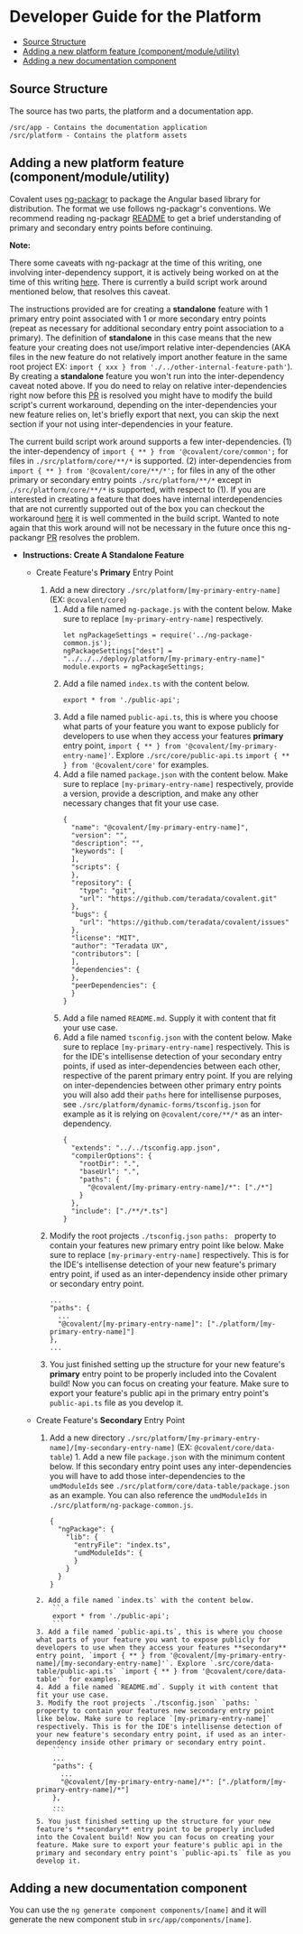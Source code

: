# Developer Guide for the Platform

* [Source Structure](#source-structure)
* [Adding a new platform feature (component/module/utility)](#adding-a-new-platform-feature-componentmoduleutility) 
* [Adding a new documentation component](#adding-a-new-documentation-component) 

## Source Structure

The source has two parts, the platform and a documentation app.

```
/src/app - Contains the documentation application
/src/platform - Contains the platform assets 
```

## Adding a new platform feature (component/module/utility)

Covalent uses [ng-packagr](https://github.com/dherges/ng-packagr) to package the Angular based library for distribution. The format we use follows ng-packagr's conventions. We recommend reading ng-packagr [README](https://github.com/dherges/ng-packagr/blob/master/README.md#secondary-entry-points) to get a brief understanding of primary and secondary entry points before continuing. 

**Note:** 

  There some caveats with ng-packagr at the time of this writing, one involving inter-dependency support, it is actively being worked on at the time of this writing [here](https://github.com/dherges/ng-packagr/pull/419). There is currently a build script work around mentioned below, that resolves this caveat.

  The instructions provided are for creating a **standalone** feature with 1 primary entry point associated with 1 or more secondary entry points (repeat as necessary for additional secondary entry point association to a primary). The definition of **standalone** in this case means that the new feature your creating does not use/import relative inter-dependencies (AKA files in the new feature do not relatively import another feature in the same root project EX: `import { xxx } from './../other-internal-feature-path'`). By creating a **standalone** feature you won't run into the inter-dependency caveat noted above. If you do need to relay on relative inter-dependencies right now before this [PR](https://github.com/dherges/ng-packagr/pull/419) is resolved you might have to modify the build script's current workaround, depending on the inter-dependencies your new feature relies on, let's briefly export that next, you can skip the next section if your not using inter-dependencies in your feature. 

  The current build script work around supports a few inter-dependencies. (1) the inter-dependency of `import { ** } from '@covalent/core/common';` for files in `./src/platform/core/**/*` is supported. (2) inter-dependencies from `import { ** } from '@covalent/core/**/*';` for files in any of the other primary or secondary entry points `./src/platform/**/*` except in `./src/platform/core/**/*` is supported, with respect to (1). If you are interested in creating a feature that does have internal interdependencies that are not currently supported out of the box you can checkout the workaround [here](https://github.com/Teradata/covalent/blob/develop/scripts/build-release) it is well commented in the build script. Wanted to note again that this work around will not be necessary in the future once this ng-packangr [PR](https://github.com/dherges/ng-packagr/pull/419) resolves the problem. 

* **Instructions: Create A Standalone Feature** 
    * Create Feature's **Primary** Entry Point
        1. Add a new directory `./src/platform/[my-primary-entry-name]` (EX: `@covalent/core`)
           1. Add a file named `ng-package.js` with the content below. Make sure to replace `[my-primary-entry-name]` respectively.
              ```
              let ngPackageSettings = require('../ng-package-common.js');
              ngPackageSettings["dest"] = "../../../deploy/platform/[my-primary-entry-name]"
              module.exports = ngPackageSettings;

              ```
           1. Add a file named `index.ts` with the content below.
              ```
              export * from './public-api';
              ```
           2. Add a file named `public-api.ts`, this is where you choose what parts of your feature you want to expose publicly for developers to use when they access your features **primary** entry point, `import { ** } from '@covalent/[my-primary-entry-name]'`. Explore `./src/core/public-api.ts` `import { ** } from '@covalent/core'` for examples.
           3. Add a file named `package.json` with the content below. Make sure to replace `[my-primary-entry-name]` respectively, provide a version, provide a description, and make any other necessary changes that fit your use case.
              ```
              {
                "name": "@covalent/[my-primary-entry-name]",
                "version": "",
                "description": "",
                "keywords": [
                ],
                "scripts": {
                },
                "repository": {
                  "type": "git",
                  "url": "https://github.com/teradata/covalent.git"
                },
                "bugs": {
                  "url": "https://github.com/teradata/covalent/issues"
                },
                "license": "MIT",
                "author": "Teradata UX",
                "contributors": [
                ],
                "dependencies": {
                },
                "peerDependencies": {
                }
              }

              ```
            4. Add a file named `README.md`. Supply it with content that fit your use case.
            5. Add a file named `tsconfig.json` with the content below. Make sure to replace `[my-primary-entry-name]` respectively. This is for the IDE's intellisense detection of your secondary entry points, if used as inter-dependencies between each other, respective of the parent primary entry point. If you are relying on inter-dependencies between other primary entry points you will also add their `paths` here for intellisense purposes, see `./src/platform/dynamic-forms/tsconfig.json` for example as it is relying on `@covalent/core/**/*` as an inter-dependency.
                ```
                {
                  "extends": "../../tsconfig.app.json",
                  "compilerOptions": {
                    "rootDir": ".",
                    "baseUrl": ".",
                    "paths": {
                      "@covalent/[my-primary-entry-name]/*": ["./*"]
                    }
                  },
                  "include": ["./**/*.ts"]
                }
                ```
      2. Modify the root projects `./tsconfig.json` `paths: ` property to contain your features new primary entry point like below. Make sure to replace `[my-primary-entry-name]` respectively. This is for the IDE's intellisense detection of your new feature's primary entry point, if used as an inter-dependency inside other primary or secondary entry point.
          ```
          ...
          "paths": {
            ...
            "@covalent/[my-primary-entry-name]": ["./platform/[my-primary-entry-name]"]
          },
          ...
          ```
      3. You just finished setting up the structure for your new feature's **primary** entry point to be properly included into the Covalent build! Now you can focus on creating your feature. Make sure to export your feature's public api in the primary entry point's `public-api.ts` file as you develop it.

    * Create Feature's **Secondary** Entry Point
        1. Add a new directory `./src/platform/[my-primary-entry-name]/[my-secondary-entry-name]` (EX: `@covalent/core/data-table`)
          1. Add a new file `package.json` with the minimum content below. If this secondary entry point uses any inter-dependencies you will have to add those inter-dependencies to the `umdModuleIds` see `./src/platform/core/data-table/package.json` as an example. You can also reference the `umdModuleIds` in `./src/platform/ng-package-common.js`.
              ```
              {
                "ngPackage": {
                  "lib": {
                    "entryFile": "index.ts",
                    "umdModuleIds": {
                    }
                  }
                }
              }

              ```
          2. Add a file named `index.ts` with the content below.
              ```
              export * from './public-api';
              ```
          3. Add a file named `public-api.ts`, this is where you choose what parts of your feature you want to expose publicly for developers to use when they access your features **secondary** entry point, `import { ** } from '@covalent/[my-primary-entry-name]/[my-secondary-entry-name]'`. Explore `.src/core/data-table/public-api.ts` `import { ** } from '@covalent/core/data-table'` for examples.
          4. Add a file named `README.md`. Supply it with content that fit your use case.
          3. Modify the root projects `./tsconfig.json` `paths: ` property to contain your features new secondary entry point like below. Make sure to replace `[my-primary-entry-name]` respectively. This is for the IDE's intellisense detection of your new feature's secondary entry point, if used as an inter-dependency inside other primary or secondary entry point.
              ```
              ...
              "paths": {
                ...
                "@covalent/[my-primary-entry-name]/*": ["./platform/[my-primary-entry-name]/*"]
              },
              ...
              ```
          5. You just finished setting up the structure for your new feature's **secondary** entry point to be properly included into the Covalent build! Now you can focus on creating your feature. Make sure to export your feature's public api in the primary and secondary entry point's `public-api.ts` file as you develop it. 


 
## Adding a new documentation component

You can use the `ng generate component components/[name]` and it will generate the new component stub in `src/app/components/[name]`.
